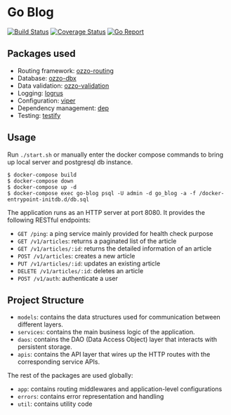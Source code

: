 # Go Blog

[![Build Status](https://travis-ci.org/deepinbytes/go-blog.svg?branch=master)](https://travis-ci.org/deepinbytes/go-blog)
[![Coverage Status](https://coveralls.io/repos/github/deepinbytes/go-blog/badge.svg?branch=master)](https://coveralls.io/github/deepinbytes/go-blog?branch=master)
[![Go Report](https://goreportcard.com/badge/github.com/deepinbytes/go-blog)](https://goreportcard.com/report/github.com/deepinbytes/go-blog)


## Packages used 

* Routing framework: [ozzo-routing](https://github.com/go-ozzo/ozzo-routing)
* Database: [ozzo-dbx](https://github.com/go-ozzo/ozzo-dbx)
* Data validation: [ozzo-validation](https://github.com/go-ozzo/ozzo-validation)
* Logging: [logrus](https://github.com/Sirupsen/logrus)
* Configuration: [viper](https://github.com/spf13/viper)
* Dependency management: [dep](https://github.com/golang/dep)
* Testing: [testify](https://github.com/stretchr/testify)


## Usage


Run `./start.sh` or manually enter the docker compose commands to bring up local server and postgresql db instance.

```
$ docker-compose build
$ docker-compose down
$ docker-compose up -d
$ docker-compose exec go-blog psql -U admin -d go_blog -a -f /docker-entrypoint-initdb.d/db.sql
```

The application runs as an HTTP server at port 8080. It provides the following RESTful endpoints:

* `GET /ping`: a ping service mainly provided for health check purpose
* `GET /v1/articles`: returns a paginated list of the article
* `GET /v1/articles/:id`: returns the detailed information of an article
* `POST /v1/articles`: creates a new article
* `PUT /v1/articles/:id`: updates an existing article
* `DELETE /v1/articles/:id`: deletes an article
* `POST /v1/auth`: authenticate a user 

## Project Structure


* `models`: contains the data structures used for communication between different layers.
* `services`: contains the main business logic of the application.
* `daos`: contains the DAO (Data Access Object) layer that interacts with persistent storage.
* `apis`: contains the API layer that wires up the HTTP routes with the corresponding service APIs.

The rest of the packages are used globally:
 
* `app`: contains routing middlewares and application-level configurations
* `errors`: contains error representation and handling
* `util`: contains utility code

